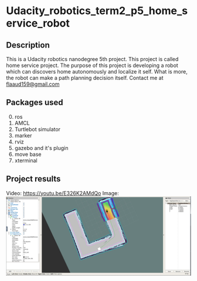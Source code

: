 # Udacity_robotics_term2_p5_home_service_robot
## Description
This is  a Udacity robotics nanodegree 5th project. This project is called home service project. The purpose of this project is developing a robot which can discovers home autonomously and localize it self. What is more, the robot can make a path planning decision itself. Contact me at flaaud159@gmail.com

## Packages used
0. ros
1. AMCL
2. Turtlebot simulator
3. marker
4. rviz
5. gazebo and it's plugin
6. move base
7. xterminal

## Project results
Video: https://youtu.be/E326K2AMdQo
Image:
![home service robot](https://github.com/Fred159/Fred159-Udacity_robotics_term2_p5_home_service_robot/blob/master/homeservice.png)

